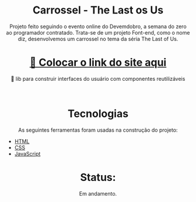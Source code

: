 <h1 align="center">Carrossel - The Last os Us </h1>

<p align="center">Projeto feito seguindo o evento online do Devemdobro, a semana do zero ao programador contratado. Trata-se de um projeto Font-end, como o nome diz, desenvolvemos um carrossel no tema da séria The Last of Us. </p>

<h1 align="center">
    <a href="#">🔗 Colocar o link do site aqui</a>
</h1>
<p align="center">🚀 lib para construir interfaces do usuário com componentes reutilizáveis</p>

<br>
<h1 align="center">Tecnologias</h1>
<p align="center"> As seguintes ferramentas foram usadas na construção do projeto: </p>


- [HTML](https://html.com/)
- [CSS](https://cssreference.io/)
- [JavaScript](https://www.javascript.com/)

<h1 align="center">Status:</h1>
<p align="center">Em andamento.</p>


